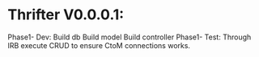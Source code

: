 # Thrifter V0.0.0.1:

Phase1- Dev:
Build db
Build model
Build controller
Phase1- Test:
Through IRB execute CRUD to ensure CtoM connections works.